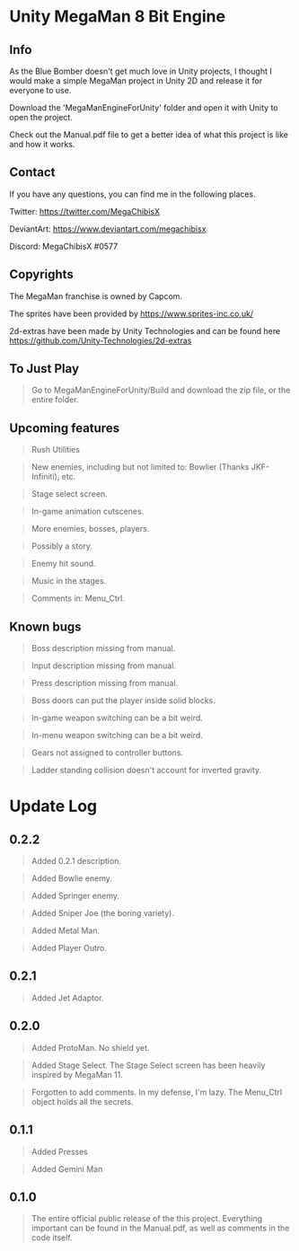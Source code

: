 # Unity MegaMan 8 Bit Engine


## Info
As the Blue Bomber doesn't get much love in Unity projects, I thought I would make a simple MegaMan project in Unity 2D and release it for everyone to use.

Download the 'MegaManEngineForUnity' folder and open it with Unity to open the project.

Check out the Manual.pdf file to get a better idea of what this project is like and how it works.


## Contact
If you have any questions, you can find me in the following places.

Twitter: https://twitter.com/MegaChibisX

DeviantArt: https://www.deviantart.com/megachibisx

Discord: MegaChibisX #0577


## Copyrights
The MegaMan franchise is owned by Capcom.

The sprites have been provided by https://www.sprites-inc.co.uk/

2d-extras have been made by Unity Technologies and can be found here https://github.com/Unity-Technologies/2d-extras


## To Just Play

> Go to MegaManEngineForUnity/Build and download the zip file, or the entire folder.


## Upcoming features

> Rush Utilities

> New enemies, including but not limited to: Bowlier (Thanks JKF-Infiniti), etc.

> Stage select screen.

> In-game animation cutscenes.

> More enemies, bosses, players.

> Possibly a story.

> Enemy hit sound.

> Music in the stages.

> Comments in: Menu_Ctrl.



## Known bugs

> Boss description missing from manual.

> Input description missing from manual.

> Press description missing from manual.

> Boss doors can put the player inside solid blocks.

> In-game weapon switching can be a bit weird.

> In-menu weapon switching can be a bit weird.

> Gears not assigned to controller buttons.

> Ladder standing collision doesn't account for inverted gravity.



# Update Log


## 0.2.2
> Added 0.2.1 description.

> Added Bowlie enemy.

> Added Springer enemy.

> Added Sniper Joe (the boring variety).

> Added Metal Man.

> Added Player Outro.


## 0.2.1
> Added Jet Adaptor.


## 0.2.0
> Added ProtoMan. No shield yet.

> Added Stage Select. The Stage Select screen has been heavily inspired by MegaMan 11.

> Forgotten to add comments. In my defense, I'm lazy. The Menu_Ctrl object holds all the secrets.

## 0.1.1
> Added Presses

> Added Gemini Man

## 0.1.0
> The entire official public release of the this project. Everything important can be found in the Manual.pdf, as well as comments in the code itself.